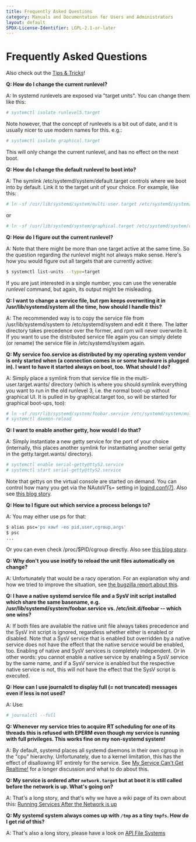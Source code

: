 ```yaml
---
title: Frequently Asked Questions
category: Manuals and Documentation for Users and Administrators
layout: default
SPDX-License-Identifier: LGPL-2.1-or-later
---
```


# Frequently Asked Questions

Also check out the [Tips & Tricks](TIPS_AND_TRICKS)!

**Q: How do I change the current runlevel?**

A: In systemd runlevels are exposed via "target units". You can change them like this:

```sh
# systemctl isolate runlevel5.target
```

Note however, that the concept of runlevels is a bit out of date, and it is usually nicer to use modern names for this. e.g.:

```sh
# systemctl isolate graphical.target
```

This will only change the current runlevel, and has no effect on the next boot.

**Q: How do I change the default runlevel to boot into?**

A: The symlink /etc/systemd/system/default.target controls where we boot into by default. Link it to the target unit of your choice. For example, like this:

```sh
# ln -sf /usr/lib/systemd/system/multi-user.target /etc/systemd/system/default.target
```

or

```sh
# ln -sf /usr/lib/systemd/system/graphical.target /etc/systemd/system/default.target
```

**Q: How do I figure out the current runlevel?**

A: Note that there might be more than one target active at the same time. So the question regarding _the_ runlevel might not always make sense. Here's how you would figure out all targets that are currently active:

```sh
$ systemctl list-units --type=target
```

If you are just interested in a single number, you can use the venerable _runlevel_ command, but again, its output might be misleading.

**Q: I want to change a service file, but rpm keeps overwriting it in /usr/lib/systemd/system all the time, how should I handle this?**

A: The recommended way is to copy the service file from /usr/lib/systemd/system to /etc/systemd/system and edit it there. The latter directory takes precedence over the former, and rpm will never overwrite it. If you want to use the distributed service file again you can simply delete (or rename) the service file in /etc/systemd/system again.

**Q: My service foo.service as distributed by my operating system vendor is only started when (a connection comes in or some hardware is plugged in). I want to have it started always on boot, too. What should I do?**

A: Simply place a symlink from that service file in the multi-user.target.wants/ directory (which is where you should symlink everything you want to run in the old runlevel 3, i.e. the normal boot-up without graphical UI. It is pulled in by graphical.target too, so will be started for graphical boot-ups, too):

```sh
# ln -sf /usr/lib/systemd/system/foobar.service /etc/systemd/system/multi-user.target.wants/foobar.service
# systemctl daemon-reload
```

**Q: I want to enable another getty, how would I do that?**

A: Simply instantiate a new getty service for the port of your choice (internally, this places another symlink for instantiating another serial getty in the getty.target.wants/ directory).
```sh
# systemctl enable serial-getty@ttyS2.service
# systemctl start serial-getty@ttyS2.service
```

Note that gettys on the virtual console are started on demand. You can control how many you get via the NAutoVTs= setting in [logind.conf(7)](http://www.freedesktop.org/software/systemd/man/systemd-logind.service).
Also see [this blog story](http://0pointer.de/blog/projects/serial-console.html).

**Q: How to I figure out which service a process belongs to?**

A: You may either use ps for that:

```sh
$ alias psc='ps xawf -eo pid,user,cgroup,args'
$ psc
...
```

Or you can even check /proc/$PID/cgroup directly. Also see [this blog story](http://0pointer.de/blog/projects/systemd-for-admins-2.html).

**Q: Why don't you use inotify to reload the unit files automatically on change?**

A: Unfortunately that would be a racy operation. For an explanation why and how we tried to improve the situation, see [the bugzilla report about this](https://bugzilla.redhat.com/show_bug.cgi?id=615527).

**Q: I have a native systemd service file and a SysV init script installed which share the same basename, e.g. /usr/lib/systemd/system/foobar.service vs. /etc/init.d/foobar -- which one wins?**

A: If both files are available the native unit file always takes precedence and the SysV init script is ignored, regardless whether either is enabled or disabled. Note that a SysV service that is enabled but overridden by a native service does not have the effect that the native service would be enabled, too. Enabling of native and SysV services is completely independent. Or in other words: you cannot enable a native service by enabling a SysV service by the same name, and if a SysV service is enabled but the respective native service is not, this will not have the effect that the SysV script is executed.

**Q: How can I use journalctl to display full (= not truncated) messages even if less is not used?**

A: Use:

```sh
# journalctl --full
```


**Q: Whenever my service tries to acquire RT scheduling for one of its threads this is refused with EPERM even though my service is running with full privileges. This works fine on my non-systemd system!**

A: By default, systemd places all systemd daemons in their own cgroup in the "cpu" hierarchy. Unfortunately, due to a kernel limitation, this has the effect of disallowing RT entirely for the service. See [My Service Can't Get Realtime!](MY_SERVICE_CANT_GET_REATLIME) for a longer discussion and what to do about this.

**Q: My service is ordered after `network.target` but at boot it is still called before the network is up. What's going on?**

A: That's a long story, and that's why we have a wiki page of its own about this: [Running Services After the Network is up](NETWORK_ONLINE)

**Q: My systemd system always comes up with `/tmp` as a tiny `tmpfs`. How do I get rid of this?**

A: That's also a long story, please have a look on [API File Systems](API_FILE_SYSTEMS)
